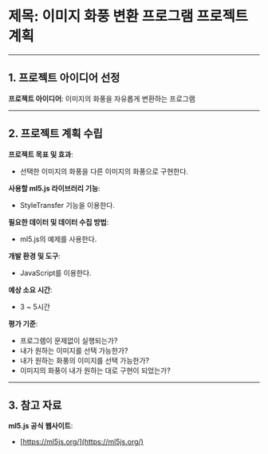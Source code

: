 # 제목: 이미지 화풍 변환 프로그램 프로젝트 계획

---

## 1. 프로젝트 아이디어 선정

**프로젝트 아이디어**: 이미지의 화풍을 자유롭게 변환하는 프로그램

---

## 2. 프로젝트 계획 수립

**프로젝트 목표 및 효과**:
- 선택한 이미지의 화풍을 다른 이미지의 화풍으로 구현한다.

**사용할 ml5.js 라이브러리 기능**:
- StyleTransfer 기능을 이용한다.

**필요한 데이터 및 데이터 수집 방법**:
- ml5.js의 예제를 사용한다.

**개발 환경 및 도구**:
- JavaScript를 이용한다.

**예상 소요 시간**:
- 3 ~ 5시간

**평가 기준**:
- 프로그램이 문제없이 실행되는가?
- 내가 원하는 이미지를 선택 가능한가?
- 내가 원하는 화풍의 이미지를 선택 가능한가?
- 이미지의 화풍이 내가 원하는 대로 구현이 되었는가?

---

## 3. 참고 자료

**ml5.js 공식 웹사이트**:
- [https://ml5js.org/](https://ml5js.org/)

